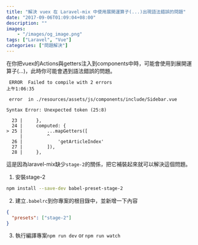 ```yaml
---
title: "解決 vuex 在 Laravel-mix 中使用展開運算子(...)出現語法錯誤的問題"
date: "2017-09-06T01:09:04+08:00"
description: ""
images:
    - "/images/og_image.png"
tags: ["Laravel", "Vue"]
categories: ["問題解決"]
---
```


在你把vuex的Actions與getters注入到components中時，可能會使用到展開運算子(...)，此時你可能會遇到語法錯誤的問題。

<!--more-->

```text
 ERROR  Failed to compile with 2 errors                                                                                                                                               上午1:06:35

 error  in ./resources/assets/js/components/include/Sidebar.vue

Syntax Error: Unexpected token (25:8)

  23 |     },
  24 |     computed: {
> 25 |         ...mapGetters([
     |         ^
  26 |             'getArticleIndex'
  27 |         ]),
  28 |     },
```

這是因為laravel-mix缺少`stage-2`的關係，把它補裝起來就可以解決這個問題。

1. 安裝stage-2
```bash
npm install --save-dev babel-preset-stage-2
```

2. 建立`.babelrc`到你專案的根目錄中，並新增一下內容
```json
{
  "presets": ["stage-2"]
}
```

3. 執行編譯專案`npm run dev` or `npm run watch`
